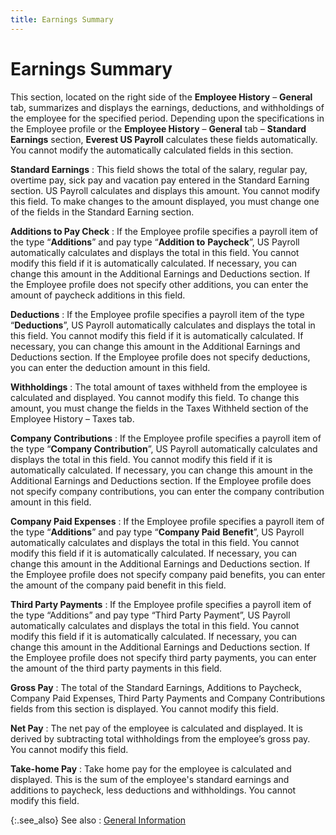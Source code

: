 ```yaml
---
title: Earnings Summary
---
```


# Earnings Summary


This section, located on the right side of the **Employee 
 History** – **General** tab,  summarizes and displays the earnings, deductions, and withholdings of  the employee for the specified period. Depending upon the specifications  in the Employee profile or the **Employee 
 History** – **General** tab –  **Standard Earnings** section, **Everest US Payroll** calculates these  fields automatically. You cannot modify the automatically calculated fields  in this section.


**Standard Earnings**
: This field shows the total of the salary, regular  pay, overtime pay, sick pay and vacation pay entered in the Standard Earning  section. US Payroll calculates and displays this amount. You cannot modify  this field. To make changes to the amount displayed, you must change one  of the fields in the Standard Earning section.


**Additions to Pay Check**
: If the Employee profile specifies a payroll item  of the type “**Additions**” and pay  type “**Addition to** **Paycheck**”,  US Payroll automatically calculates and displays the total in this field.  You cannot modify this field if it is automatically calculated. If necessary,  you can change this amount in the Additional Earnings and Deductions section.  If the Employee profile does not specify other additions, you can enter  the amount of paycheck additions in this field.


**Deductions**
: If the Employee profile specifies a payroll item  of the type “**Deductions**”, US Payroll  automatically calculates and displays the total in this field. You cannot  modify this field if it is automatically calculated. If necessary, you  can change this amount in the Additional Earnings and Deductions section.  If the Employee profile does not specify deductions, you can enter the  deduction amount in this field.


**Withholdings**
: The total amount of taxes withheld from the employee  is calculated and displayed. You cannot modify this field. To change this  amount, you must change the fields in the Taxes Withheld section of the  Employee History – Taxes tab.


**Company Contributions**
: If the Employee profile specifies a payroll item  of the type “**Company Contribution**”,  US Payroll automatically calculates and displays the total in this field.  You cannot modify this field if it is automatically calculated. If necessary,  you can change this amount in the Additional Earnings and Deductions section.  If the Employee profile does not specify company contributions, you can  enter the company contribution amount in this field.


**Company Paid Expenses**
: If the Employee profile specifies a payroll item  of the type “**Additions**” and pay  type “**Company Paid** **Benefit**”,  US Payroll automatically calculates and displays the total in this field.  You cannot modify this field if it is automatically calculated. If necessary,  you can change this amount in the Additional Earnings and Deductions section.  If the Employee profile does not specify company paid benefits, you can  enter the amount of the company paid benefit in this field.


**Third Party Payments**
: If the Employee profile specifies a payroll item  of the type “Additions” and pay type “Third Party Payment”, US Payroll  automatically calculates and displays the total in this field. You cannot  modify this field if it is automatically calculated. If necessary, you  can change this amount in the Additional Earnings and Deductions section.  If the Employee profile does not specify third party payments, you can  enter the amount of the third party payments in this field.


**Gross Pay**
: The total of the Standard Earnings, Additions to  Paycheck, Company Paid Expenses, Third Party Payments and Company Contributions  fields from this section is displayed. You cannot modify this field.


**Net Pay**
: The net pay of the employee is calculated and displayed.  It is derived by subtracting total withholdings from the employee’s gross  pay. You cannot modify this field.


**Take-home Pay**
: Take home pay for the employee is calculated and  displayed. This is the sum of the employee's standard earnings and additions  to paycheck, less deductions and withholdings. You cannot modify this  field.


{:.see_also}
See also
: [General Information]({{site.prl_baseurl}}/setup/employee-history/general_information_1.html)
